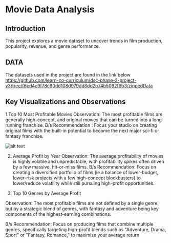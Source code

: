 # Movie Data Analysis 
## Introduction
This project explores a movie dataset to uncover trends in film production, popularity, revenue, and genre performance. 

## DATA
The datasets used in the project are found in the link below
https://github.com/learn-co-curriculum/dsc-phase-2-project-v3/tree/f6cd4c9f78c90dd108d979dd8dd2b74b5092f9b3/zippedData



## Key Visualizations and Observations
 1.Top 10 Most Profitable Movies
 Observation: The most profitable films are generally high-concept, and original movies that can be turned into a long-running franchise.
 B/s Recommendation : Focus your studio on creating original films with the built-in potential to become the next major sci-fi or fantasy franchise.

![alt text](image.png)


2. Average Profit by Year
Observation: The average profitability of movies is highly volatile and unpredictable, with profitability spikes often driven by a few massive, hit-or-miss films.
B/s Recommendation: Focus on creating a diversified portfolio of films,(ie a  balance of lower-budget, lower-risk projects with a few high-concept blockbusters) to lower/reduce volatility while still pursuing high-profit opportunities.


3. Top 10 Genres by Average Profit

Observation: The most profitable films are not defined by a single genre, but by a strategic blend of genres, with fantasy and adventure being key components of the highest-earning combinations.

B/s Recommendation: Focus on producing films that combine multiple genres, specifically targeting high-profit blends such as "Adventure, Drama, Sport" or "Fantasy, Romance," to maximize your average return




